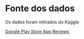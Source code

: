 # Fonte dos dados

Os dados foram retirados do Kaggle

[Google Play Store App Reviews](https://www.kaggle.com/mehdislim01/google-play-store-apps-reviews-110k-comment?select=Reviews.csv)